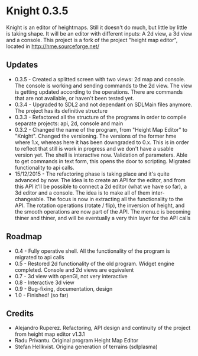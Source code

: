 # Knight 0.3.5

Knight is an editor of heightmaps. Still it doesn't do much, but little by little is taking shape. It will be an editor with different inputs:
A 2d view, a 3d view and a console. This project is a fork of the project "height map editor", located in http://hme.sourceforge.net/

Updates
-------
* 0.3.5 - Created a splitted screen with two views: 2d map and console. The console is working and sending commands to the 2d view. The view is getting updated according to the operations. There are commands that are not available, or haven't been tested yet. 
* 0.3.4 - Upgraded to SDL2 and not dependant on SDLMain files anymore. The project has its definitive structure
* 0.3.3 - Refactored all the structure of the programs in order to compile separate projects: api, 2d, console and main
* 0.3.2 - Changed the name of the program, from "Height Map Editor" to "Knight". Changed the versioning. The versions of the former hme where 1.x,
whereas here it has been downgraded to 0.x. This is in order to reflect that still is work in progress and we don't have a usable version yet. The shell 
is interactive now. Validation of parameters. Able to get commands in text form, this opens the door to scripting. Migrated functionality to api calls.
* 15/12/2015 - The refactoring phase is taking place and it's quite advanced by now. The idea is to create an API for the editor, and from this API
it'll be possible to connect a 2d editor (what we have so far), a 3d editor and a console. The idea is to make all of them inter-changeable. The
focus is now in extracting all the functionality to the API. The rotation operations (rotate / flip), the inversion of height, and the smooth
operations are now part of the API. The menu.c is becoming thiner and thiner, and will be eventually a very thin layer for the API calls

Roadmap
-------
* 0.4 - Fully operative shell. All the functionality of the program is migrated to api calls
* 0.5 - Restored 2d functionality of the old program. Widget engine completed. Console and 2d views are equivalent
* 0.7 - 3d view with openGl, not very interactive
* 0.8 - Interactive 3d view
* 0.9 - Bug-fixing, documentation, design
* 1.0 - Finished! (so far)

Credits
-------
* Alejandro Ruperez. Refactoring, API design and continuity of the project from height map editor v1.3.1
* Radu Privantu. Original program Height Map Editor
* Stefan Hellkvist. Origina generation of terrains (sdlplasma)
